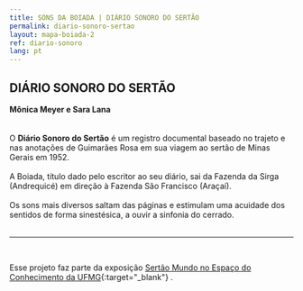 ```yaml
---
title: SONS DA BOIADA | DIÁRIO SONORO DO SERTÃO
permalink: diario-sonoro-sertao
layout: mapa-boiada-2
ref: diario-sonoro
lang: pt
---
```



## DIÁRIO SONORO DO SERTÃO
**Mônica Meyer e Sara Lana**
<br><br><br>
O **Diário Sonoro do Sertão** é um registro documental baseado no trajeto e nas anotações de Guimarães Rosa em sua viagem ao sertão de Minas Gerais em 1952. 
<br><br>
A Boiada, título dado pelo escritor ao seu diário, sai da Fazenda da Sirga (Andrequicé) em direção à Fazenda São Francisco (Araçaí). 
<br><br>
Os sons mais diversos  saltam das páginas e estimulam uma acuidade dos sentidos de forma sinestésica, a ouvir a sinfonia do cerrado.
<br><br>

<hr>

<br>

Esse projeto faz parte da exposição [Sertão Mundo no Espaço do Conhecimento da UFMG](http://exposicaosertaomundo.com.br/){:target="_blank"} .

